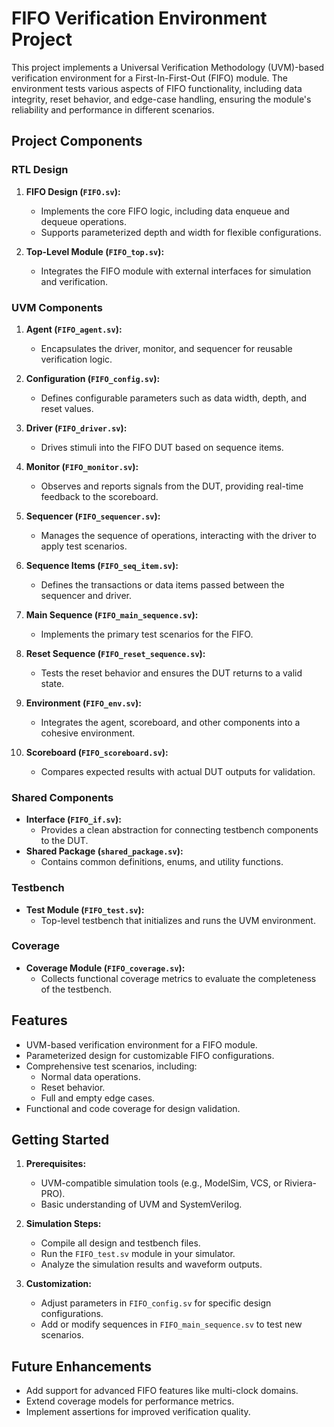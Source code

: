 # FIFO Verification Environment Project

This project implements a Universal Verification Methodology (UVM)-based verification environment for a First-In-First-Out (FIFO) module. The environment tests various aspects of FIFO functionality, including data integrity, reset behavior, and edge-case handling, ensuring the module's reliability and performance in different scenarios.

## Project Components

### RTL Design
1. **FIFO Design (`FIFO.sv`):**
   - Implements the core FIFO logic, including data enqueue and dequeue operations.
   - Supports parameterized depth and width for flexible configurations.

2. **Top-Level Module (`FIFO_top.sv`):**
   - Integrates the FIFO module with external interfaces for simulation and verification.

### UVM Components
1. **Agent (`FIFO_agent.sv`):**
   - Encapsulates the driver, monitor, and sequencer for reusable verification logic.

2. **Configuration (`FIFO_config.sv`):**
   - Defines configurable parameters such as data width, depth, and reset values.

3. **Driver (`FIFO_driver.sv`):**
   - Drives stimuli into the FIFO DUT based on sequence items.

4. **Monitor (`FIFO_monitor.sv`):**
   - Observes and reports signals from the DUT, providing real-time feedback to the scoreboard.

5. **Sequencer (`FIFO_sequencer.sv`):**
   - Manages the sequence of operations, interacting with the driver to apply test scenarios.

6. **Sequence Items (`FIFO_seq_item.sv`):**
   - Defines the transactions or data items passed between the sequencer and driver.

7. **Main Sequence (`FIFO_main_sequence.sv`):**
   - Implements the primary test scenarios for the FIFO.

8. **Reset Sequence (`FIFO_reset_sequence.sv`):**
   - Tests the reset behavior and ensures the DUT returns to a valid state.

9. **Environment (`FIFO_env.sv`):**
   - Integrates the agent, scoreboard, and other components into a cohesive environment.

10. **Scoreboard (`FIFO_scoreboard.sv`):**
    - Compares expected results with actual DUT outputs for validation.

### Shared Components
- **Interface (`FIFO_if.sv`):**
  - Provides a clean abstraction for connecting testbench components to the DUT.
- **Shared Package (`shared_package.sv`):**
  - Contains common definitions, enums, and utility functions.

### Testbench
- **Test Module (`FIFO_test.sv`):**
  - Top-level testbench that initializes and runs the UVM environment.

### Coverage
- **Coverage Module (`FIFO_coverage.sv`):**
  - Collects functional coverage metrics to evaluate the completeness of the testbench.

## Features
- UVM-based verification environment for a FIFO module.
- Parameterized design for customizable FIFO configurations.
- Comprehensive test scenarios, including:
  - Normal data operations.
  - Reset behavior.
  - Full and empty edge cases.
- Functional and code coverage for design validation.

## Getting Started

1. **Prerequisites:**
   - UVM-compatible simulation tools (e.g., ModelSim, VCS, or Riviera-PRO).
   - Basic understanding of UVM and SystemVerilog.

2. **Simulation Steps:**
   - Compile all design and testbench files.
   - Run the `FIFO_test.sv` module in your simulator.
   - Analyze the simulation results and waveform outputs.

3. **Customization:**
   - Adjust parameters in `FIFO_config.sv` for specific design configurations.
   - Add or modify sequences in `FIFO_main_sequence.sv` to test new scenarios.

## Future Enhancements
- Add support for advanced FIFO features like multi-clock domains.
- Extend coverage models for performance metrics.
- Implement assertions for improved verification quality.

